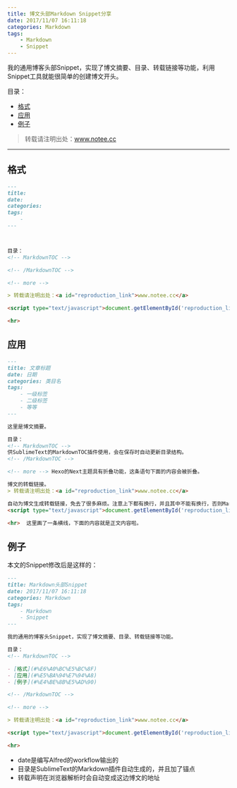 ```yaml
---
title: 博文头部Markdown Snippet分享
date: 2017/11/07 16:11:18
categories: Markdown
tags:
    - Markdown
    - Snippet
---
```


我的通用博客头部Snippet，实现了博文摘要、目录、转载链接等功能，利用Snippet工具就能很简单的创建博文开头。

目录：
<!-- MarkdownTOC -->

- [格式](#%E6%A0%BC%E5%BC%8F)
- [应用](#%E5%BA%94%E7%94%A8)
- [例子](#%E4%BE%8B%E5%AD%90)

<!-- /MarkdownTOC -->

<!-- more -->

> 转载请注明出处：<a id="reproduction_link">www.notee.cc</a>

<script type="text/javascript">document.getElementById('reproduction_link').innerHTML = window.location.href;document.getElementById('reproduction_link').href = window.location.href;</script>

<hr>


<a name="%E6%A0%BC%E5%BC%8F"></a>
## 格式

```markdown
---
title: 
date: 
categories: 
tags:
    - 
---



目录：
<!-- MarkdownTOC -->

<!-- /MarkdownTOC -->

<!-- more -->

> 转载请注明出处：<a id="reproduction_link">www.notee.cc</a>

<script type="text/javascript">document.getElementById('reproduction_link').innerHTML = window.location.href;document.getElementById('reproduction_link').href = window.location.href;</script>

<hr>

```

<a name="%E5%BA%94%E7%94%A8"></a>
## 应用

```markdown
---
title: 文章标题
date: 日期
categories: 类目名
tags:
    - 一级标签
    - 二级标签
    - 等等
---

这里是博文摘要。

目录：
<!-- MarkdownTOC -->
供SublimeText的MarkdownTOC插件使用，会在保存时自动更新目录结构。
<!-- /MarkdownTOC -->

<!-- more --> Hexo的Next主题具有折叠功能，这条语句下面的内容会被折叠。

博文的转载链接。
> 转载请注明出处：<a id="reproduction_link">www.notee.cc</a>

自动为博文生成转载链接，免去了很多麻烦。注意上下都有换行，并且其中不能有换行，否则Markdown解析时会破坏脚本，使之不能工作。
<script type="text/javascript">document.getElementById('reproduction_link').innerHTML = window.location.href;document.getElementById('reproduction_link').href = window.location.href;</script>

<hr>  这里画了一条横线，下面的内容就是正文内容啦。

```

<a name="%E4%BE%8B%E5%AD%90"></a>
## 例子

本文的Snippet修改后是这样的：

```markdown
---
title: Markdown头部Snippet
date: 2017/11/07 16:11:18
categories: Markdown
tags:
    - Markdown
    - Snippet
---

我的通用的博客头Snippet，实现了博文摘要、目录、转载链接等功能。

目录：
<!-- MarkdownTOC -->

- [格式](#%E6%A0%BC%E5%BC%8F)
- [应用](#%E5%BA%94%E7%94%A8)
- [例子](#%E4%BE%8B%E5%AD%90)

<!-- /MarkdownTOC -->

<!-- more -->

> 转载请注明出处：<a id="reproduction_link">www.notee.cc</a>

<script type="text/javascript">document.getElementById('reproduction_link').innerHTML = window.location.href;document.getElementById('reproduction_link').href = window.location.href;</script>

<hr>

```

- date是编写Alfred的workflow输出的
- 目录是SublimeText的Markdown插件自动生成的，并且加了锚点
- 转载声明在浏览器解析时会自动变成这边博文的地址
